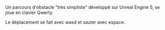 Un parcours d'obstacle "très simpliste" développé
sur Unreal Engine 5, se joue en clavier Qwerty.

Le déplacement se fait avec wasd
et sauter avec espace.
